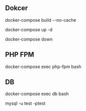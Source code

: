 ## Dokcer

docker-compose build --no-cache

docker-compose up -d

docker-compose down

## PHP FPM

docker-compose exec php-fpm bash

## DB

docker-compose exec db bash

mysql -u test -ptest

 